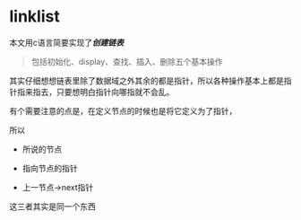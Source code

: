 # linklist
本文用c语言简要实现了***创建链表***
>包括初始化、display、查找、插入、删除五个基本操作

其实仔细想想链表里除了数据域之外其余的都是指针，所以各种操作基本上都是指针指来指去，只要想明白指针向哪指就不会乱。

有个需要注意的点是，在定义节点的时候也是将它定义为了指针，

所以
* 所说的节点

* 指向节点的指针

* 上一节点->next指针

这三者其实是同一个东西

